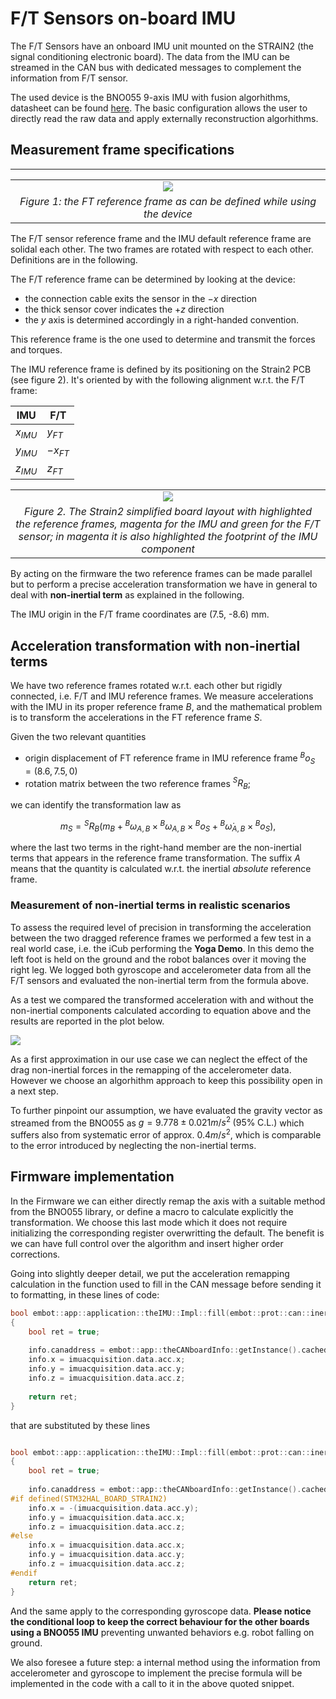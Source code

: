 # F/T Sensors on-board IMU
The F/T Sensors have an onboard IMU unit mounted on the STRAIN2 (the signal conditioning electronic board). 
The data from the IMU can be streamed in the CAN bus with dedicated messages to complement the information from F/T sensor.

The used device is the BNO055 9-axis IMU with fusion algorhithms, datasheet can be found 
[here](https://www.bosch-sensortec.com/media/boschsensortec/downloads/datasheets/bst-bno055-ds000.pdf). 
The basic configuration allows the user to directly read the raw data and apply externally reconstruction algorhithms.

## Measurement frame specifications
----

| |
| :---: |
| ![](./img/ft-frame.png) |
| *Figure 1: the FT reference frame as can be defined while using the device* |

The F/T sensor reference frame and the IMU default reference frame are solidal each other. The two frames are rotated with respect to each other. Definitions are in the 
following.

The F/T reference frame can be determined by looking at the device:
- the connection cable exits the sensor in the $-x$ direction 
- the thick sensor cover indicates the $+z$ direction
- the $y$ axis is determined accordingly in a right-handed convention.

This reference frame is the one used to determine and transmit the forces and torques. 

The IMU reference frame is defined by its positioning on the Strain2 PCB (see figure 2).
It's oriented by with the following alignment w.r.t. the F/T frame:

| IMU | F/T |
|--|--|
| $x_{IMU}$ | $y_{FT}$  |
| $y_{IMU}$ | $-x_{FT}$ |
| $z_{IMU}$ | $z_{FT}$  |

| |
| :---: |
| ![](./img/strain.png) |
| *Figure 2. The Strain2 simplified board layout with highlighted the reference frames, magenta for the IMU and green for the F/T sensor; in magenta it is also highlighted the footprint of the IMU component* |

By acting on the firmware the two reference frames can be made parallel but to perform a precise acceleration transformation we have in general to deal with **non-inertial 
term** as explained in the following.

The IMU origin in the F/T frame coordinates are (7.5, -8.6) mm.

## Acceleration transformation with non-inertial terms

We have two reference frames rotated w.r.t. each other but rigidly connected, i.e. F/T and IMU reference frames.
We measure accelerations with the IMU in its proper reference frame *B*, and the mathematical problem is to transform the accelerations in the FT reference frame *S*.

Given the two relevant quantities
- origin displacement of FT reference frame in IMU reference frame ${}^B o_S = (8.6, 7.5, 0)$
- rotation matrix between the two reference frames ${}^SR_B$; 

we can identify the transformation law as 

$$
m_S = {}^S R_ B ( m_ B + {}^B \omega_{A,B} \times {}^B \omega_{A,B} \times {}^B o_S  + {}^B \dot{\omega}_{A,B} \times  {}^B o_S ),
$$

where the last two terms in the right-hand member are the non-inertial terms that appears in the reference frame transformation. The suffix *A* means that the quantity is 
calculated w.r.t. the inertial *absolute* reference frame. 

### Measurement of non-inertial terms in realistic scenarios

To assess the required level of precision in transforming the acceleration between the two dragged reference frames we performed a few test in a real world case, i.e. 
the iCub performing the **Yoga Demo**. In this demo the left foot is held on the ground and the robot balances over it moving the right leg. 
We logged both gyroscope and accelerometer data from all the F/T sensors and evaluated the non-inertial term from the formula above.

As a test we compared the transformed acceleration with and without the non-inertial components calculated according to equation above and the results are reported in the plot 
below.

![](./img/noninertialterms_yogademo_rightlegandfoot.png)

 As a first approximation in our use case we can neglect the effect of the drag non-inertial forces in the remapping of the accelerometer data. 
 However we choose an algorhithm approach to keep this possibility open in a next step.

 To further pinpoint our assumption, we have evaluated the gravity vector as streamed from the BNO055 as $g = 9.778\pm 0.021 m/s^2 \; (95\% \; \text{C.L.})$ which suffers also from systematic error of approx. $0.4 m/s^2$, which is comparable to the error introduced by neglecting the non-inertial terms.

## Firmware implementation
In the Firmware we can either directly remap the axis with a suitable method from the BNO055 library, or define a macro to calculate explicitly the transformation. 
We choose this last mode which it does not require initializing the corresponding register overwritting the default. The benefit is we can have full control over the algorithm 
and insert higher order corrections. 

Going into slightly deeper detail, we put the acceleration remapping calculation in the function used to fill in the CAN message before sending it to formatting, in these 
lines of code:

```c++
bool embot::app::application::theIMU::Impl::fill(embot::prot::can::inertial::periodic::Message_DIGITAL_ACCELEROMETER::Info &info)
{
    bool ret = true;
    
    info.canaddress = embot::app::theCANboardInfo::getInstance().cachedCANaddress();
    info.x = imuacquisition.data.acc.x;
    info.y = imuacquisition.data.acc.y;
    info.z = imuacquisition.data.acc.z;
         
    return ret;    
}
```

that are substituted by these lines 

```c++

bool embot::app::application::theIMU::Impl::fill(embot::prot::can::inertial::periodic::Message_DIGITAL_ACCELEROMETER::Info &info)
{
    bool ret = true;
    
    info.canaddress = embot::app::theCANboardInfo::getInstance().cachedCANaddress();
#if defined(STM32HAL_BOARD_STRAIN2)
    info.x = -(imuacquisition.data.acc.y);
    info.y = imuacquisition.data.acc.x;
    info.z = imuacquisition.data.acc.z;         
#else
    info.x = imuacquisition.data.acc.x;
    info.y = imuacquisition.data.acc.y;
    info.z = imuacquisition.data.acc.z;        	
#endif   
    return ret;    
}

```

And the same apply to the corresponding gyroscope data. 
**Please notice the conditional loop to keep the correct behaviour for the other boards using a BNO055 IMU** preventing unwanted behaviors e.g. robot falling on ground. 


We also foresee a future step: a internal method using the information from accelerometer and gyroscope to implement the precise formula will be implemented in the code 
with a call to it in the above quoted snippet. 
